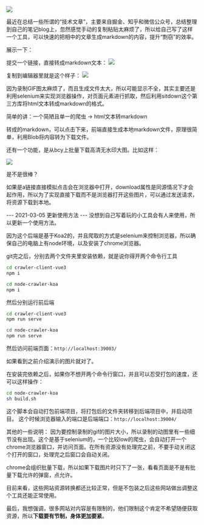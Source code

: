 <img class="banner-pic" src="http://oss.slybootslion.com/blog/Konachan.com - 313616 anthropomorphism azur_lane belfast_(azur_lane) blue_eyes breasts cleavage formidable_(azur_lane) logo long_hair miyase_mahiro red_eyes white_hair.jpg?x-oss-process=image/auto-orient,1/quality,q_80/watermark,text_c2x5Ym9vdHNsaW9u,color_ffffff,size_40,shadow_70,t_74,x_10,y_10"/>

最近在总结一些所谓的“技术文章”，主要来自掘金、知乎和微信公众号，总结整理到自己的笔记blog上，忽然感觉手动的复制粘贴太麻烦了，所以给自己写了这样一个工具，可以快速的把相中的文章生成markdown的内容，提升“剽窃”的效率。

展示一下：

提交一个链接，直接转成markdown文本：
<img class="banner-pic" src="http://oss.slybootslion.com/blog/给自己写了一个工具01.gif"/>

复制到编辑器里就是这个样子：
<img class="banner-pic" src="http://oss.slybootslion.com/blog/给自己写了一个工具02.gif"/>

因为录制GIF图太麻烦了，而且生成文件太大，所以可能显示不全，其实主要还是利用selenium来实现浏览器操作，对页面元素进行抓取，然后利用sitdown这个第三方库将html文本转成markdown的格式。

简单的讲：一个简陋且单一的爬虫 → html文本转markdown

转成的markdown，可以点击下来，前端直接生成本地markdown文件，原理很简单，利用Blob将内容转为下载文件。

还有一个功能，是从bcy上批量下载高清无水印大图。比如这样：

<img class="banner-pic" src="http://oss.slybootslion.com/blog/给自己写了一个工具03.gif"/>

是不是很棒？

如果是a链接直接模拟点击会在浏览器中打开，download属性是同源情况下才会起作用，所以为了实现直接下载而不是浏览器打开这些图片，可以通过发送请求，将资源下载到本地。


--- 2021-03-05 更新使用方法 ---
没想到自己写着玩的小工具会有人来使用，所以更新一个使用方法。

因为这个后端是基于Koa2的，并且爬取的方式是selenium来控制浏览器，所以确保自己的电脑上有node环境，以及安装了chrome浏览器。

git完之后，分别去两个文件夹里安装依赖，就是说你得开两个命令行工具
```bash
cd crawler-client-vue3
npm i
```

```bash
cd node-crawler-koa
npm i
```

然后分别运行前后端
```bash
cd crawler-client-vue3
npm run serve
```

```bash
cd node-crawler-koa
npm run serve
```

然后访问前端页面：`http://localhost:39003/`

如果看到之前介绍演示的图片就对了。

在安装完依赖之后，如果你不想开两个命令行窗口，并且可以忍受打包的速度，还可以这样操作：
```bash
cd node-crawler-koa
sh build.sh
```

这个脚本会自动打包前端项目，将打包后的文件夹转移到后端项目中，并启动项目。
这个时候浏览器输入的端口是后端端口：`http://localhost:39004/`

其他的一些说明：
因为要控制录制的gif的图片大小，所以录制的动图里有一些细节没有出现。这个是基于selenium的，一个比较low的爬虫，会自动打开一个chrome浏览器窗口，并访问页面。在所有资源没有处理完之前，不要手动关闭这个打开的窗口，处理完之后窗口会自动关闭。

chrome会组织批量下载，所以如果下载图片时只下了一张，看看页面是不是有批量下载允许的弹窗，点允许。

目前来看，这些网站资源转换都还比较正常，但是不包装之后这些网站做出调整这个工具还能正常使用。

最后，我想强调，很多网站对内容是有限制的，他们限制这个肯定不希望随便获取资源，所以**下载要有节制，身体更加要紧**。
